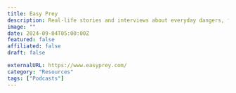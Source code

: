 ```yaml
---
title: Easy Prey
description: Real-life stories and interviews about everyday dangers, from online scams to personal situations where people may try to take advantage of you.
image: ""
date: 2024-09-04T05:00:00Z
featured: false
affiliated: false
draft: false

externalURL: https://www.easyprey.com/
category: "Resources"
tags: ["Podcasts"]
---
```

